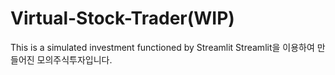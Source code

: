 # Virtual-Stock-Trader(WIP)
This is a simulated investment functioned by Streamlit
Streamlit을 이용하여 만들어진 모의주식투자입니다. 
